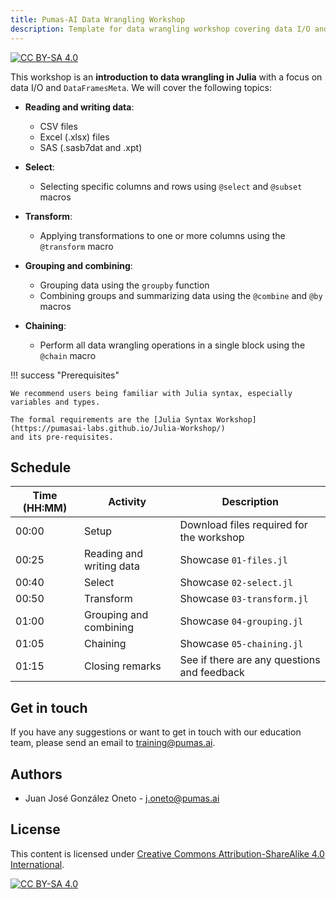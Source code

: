 ```yaml
---
title: Pumas-AI Data Wrangling Workshop 
description: Template for data wrangling workshop covering data I/O and the use of DataFramesMeta.
---
```


[![CC BY-SA 4.0](https://img.shields.io/badge/License-CC%20BY--SA%204.0-lightgrey.svg)](http://creativecommons.org/licenses/by-sa/4.0/)

This workshop is an **introduction to data wrangling in Julia** with a focus on data I/O and `DataFramesMeta`. We will cover the following topics: 

- **Reading and writing data**:
    - CSV files
    - Excel (.xlsx) files
    - SAS (.sasb7dat and .xpt)

- **Select**:
    - Selecting specific columns and rows using `@select` and `@subset` macros

- **Transform**:
    - Applying transformations to one or more columns using the `@transform` macro

- **Grouping and combining**:
    - Grouping data using the `groupby` function
    - Combining groups and summarizing data using the `@combine` and `@by` macros

- **Chaining**:
    - Perform all data wrangling operations in a single block using the `@chain` macro

!!! success "Prerequisites"

    We recommend users being familiar with Julia syntax, especially variables and types.

    The formal requirements are the [Julia Syntax Workshop](https://pumasai-labs.github.io/Julia-Workshop/)
    and its pre-requisites.

## Schedule

| Time (HH:MM) | Activity                 | Description                                 |
|--------------|--------------------------|---------------------------------------------|
| 00:00        | Setup                    | Download files required for the workshop    |
| 00:25        | Reading and writing data | Showcase `01-files.jl`                      |
| 00:40        | Select                   | Showcase `02-select.jl`                     |
| 00:50        | Transform                | Showcase `03-transform.jl`                  |
| 01:00        | Grouping and combining   | Showcase `04-grouping.jl`                   |
| 01:05        | Chaining                 | Showcase `05-chaining.jl`                   |
| 01:15        | Closing remarks          | See if there are any questions and feedback |

## Get in touch

If you have any suggestions or want to get in touch with our education team,
please send an email to <training@pumas.ai>.

## Authors

- Juan José González Oneto - <j.oneto@pumas.ai>

## License

This content is licensed under [Creative Commons Attribution-ShareAlike 4.0 International](http://creativecommons.org/licenses/by-sa/4.0/).

[![CC BY-SA 4.0](https://licensebuttons.net/l/by-sa/4.0/88x31.png)](http://creativecommons.org/licenses/by-sa/4.0/)
